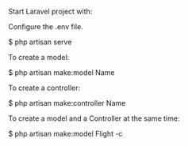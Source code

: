Start Laravel project with: 

Configure the .env file.

$ php artisan serve

To create a model:

$ php artisan make:model Name

To create a controller:

$ php artisan make:controller Name

To create a model and a Controller at the same time:

$ php artisan make:model Flight -c
